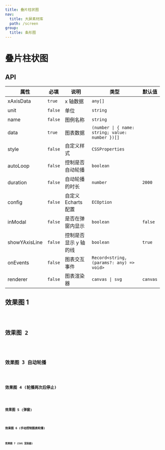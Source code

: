 ```yaml
---
title: 叠片柱状图
nav:
  title: 大屏素材库
  path: /screen
group:
  title: 条形图
---
```


# 叠片柱状图

## API

| 属性          | 必填    | 说明                  | 类型                                            | 默认值   |
| ------------- | ------- | --------------------- | ----------------------------------------------- | -------- |
| xAxisData     | `true`  | x 轴数据              | `any[]`                                         |          |
| unit          | `false` | 单位                  | `string`                                        |          |
| name          | `false` | 图例名称              | `string`                                        |          |
| data          | `true`  | 图表数据              | `(number \| { name: string; value: number })[]` |
| style         | `false` | 自定义样式            | `CSSProperties`                                 |          |
| autoLoop      | `false` | 控制是否自动轮播      | `boolean`                                       |          |
| duration      | `false` | 自动轮播的时长        | `number`                                        | `2000`   |
| config        | `false` | 自定义 Echarts 配置   | `ECOption`                                      |          |
| inModal       | `false` | 是否在弹窗内显示      | `boolean`                                       | `false`  |
| showYAxisLine | `false` | 控制是否显示 y 轴的线 | `boolean`                                       | `true`   |
| onEvents      | `false` | 图表交互事件          | `Record<string, (params?: any) => void>`        |          |
| renderer      | `false` | 图表渲染器            | `canvas \| svg`                                 | `canvas` |

## 效果图 1

<code src="../../../example/SliceBarDemo/demo1.tsx" background="#040727">

## 效果图 2

<code src="../../../example/SliceBarDemo/demo2.tsx" background="#040727">

## 效果图 3 自动轮播

<code src="../../../example/SliceBarDemo/demo3.tsx" background="#040727">

## 效果图 4 (轮播两次后停止)

<code src="../../../example/SliceBarDemo/demo4.tsx" background="#040727">

## 效果图 5 (弹窗)

<code src="../../../example/SliceBarDemo/demo5.tsx" background="#040727">

## 效果图 6 (手动控制图表轮播)

<code src="../../../example/SliceBarDemo/demo6.tsx" background="#040727">

## 效果图 7 (SVG 渲染器)

<code src="../../../example/SliceBarDemo/demo7.tsx" background="#040727">
